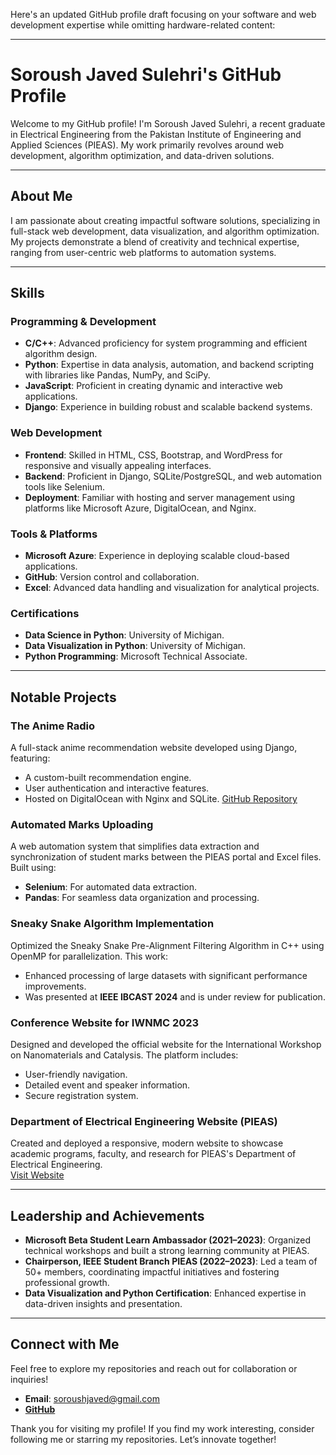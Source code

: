 Here's an updated GitHub profile draft focusing on your software and web development expertise while omitting hardware-related content:

---

# Soroush Javed Sulehri's GitHub Profile

Welcome to my GitHub profile! I'm Soroush Javed Sulehri, a recent graduate in Electrical Engineering from the Pakistan Institute of Engineering and Applied Sciences (PIEAS). My work primarily revolves around web development, algorithm optimization, and data-driven solutions.

---

## About Me

I am passionate about creating impactful software solutions, specializing in full-stack web development, data visualization, and algorithm optimization. My projects demonstrate a blend of creativity and technical expertise, ranging from user-centric web platforms to automation systems.

---

## Skills

### Programming & Development
- **C/C++**: Advanced proficiency for system programming and efficient algorithm design.
- **Python**: Expertise in data analysis, automation, and backend scripting with libraries like Pandas, NumPy, and SciPy.
- **JavaScript**: Proficient in creating dynamic and interactive web applications.
- **Django**: Experience in building robust and scalable backend systems.

### Web Development
- **Frontend**: Skilled in HTML, CSS, Bootstrap, and WordPress for responsive and visually appealing interfaces.
- **Backend**: Proficient in Django, SQLite/PostgreSQL, and web automation tools like Selenium.
- **Deployment**: Familiar with hosting and server management using platforms like Microsoft Azure, DigitalOcean, and Nginx.

### Tools & Platforms
- **Microsoft Azure**: Experience in deploying scalable cloud-based applications.
- **GitHub**: Version control and collaboration.
- **Excel**: Advanced data handling and visualization for analytical projects.

### Certifications
- **Data Science in Python**: University of Michigan.
- **Data Visualization in Python**: University of Michigan.
- **Python Programming**: Microsoft Technical Associate.

---

## Notable Projects

### **The Anime Radio**
A full-stack anime recommendation website developed using Django, featuring:
- A custom-built recommendation engine.
- User authentication and interactive features.
- Hosted on DigitalOcean with Nginx and SQLite.
[GitHub Repository](https://github.com/saroushjaved/theanimeradio)

### **Automated Marks Uploading**
A web automation system that simplifies data extraction and synchronization of student marks between the PIEAS portal and Excel files. Built using:
- **Selenium**: For automated data extraction.
- **Pandas**: For seamless data organization and processing.

### **Sneaky Snake Algorithm Implementation**
Optimized the Sneaky Snake Pre-Alignment Filtering Algorithm in C++ using OpenMP for parallelization. This work:
- Enhanced processing of large datasets with significant performance improvements.
- Was presented at **IEEE IBCAST 2024** and is under review for publication.

### **Conference Website for IWNMC 2023**
Designed and developed the official website for the International Workshop on Nanomaterials and Catalysis. The platform includes:
- User-friendly navigation.
- Detailed event and speaker information.
- Secure registration system.

### **Department of Electrical Engineering Website (PIEAS)**
Created and deployed a responsive, modern website to showcase academic programs, faculty, and research for PIEAS's Department of Electrical Engineering.  
[Visit Website](http://dee.pieas.edu.pk/)

---

## Leadership and Achievements

- **Microsoft Beta Student Learn Ambassador (2021–2023)**: Organized technical workshops and built a strong learning community at PIEAS.
- **Chairperson, IEEE Student Branch PIEAS (2022–2023)**: Led a team of 50+ members, coordinating impactful initiatives and fostering professional growth.
- **Data Visualization and Python Certification**: Enhanced expertise in data-driven insights and presentation.

---

## Connect with Me

Feel free to explore my repositories and reach out for collaboration or inquiries!  
- **Email**: soroushjaved@gmail.com  
- [**GitHub**](https://github.com/saroushjaved)

Thank you for visiting my profile! If you find my work interesting, consider following me or starring my repositories. Let’s innovate together!

